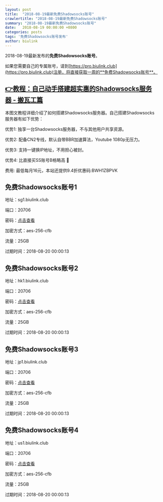 ```yaml
---
layout: post
title:  "2018-08-19最新免费Shadowsocks账号"
crawlertitle: "2018-08-19最新免费Shadowsocks账号"
summary: "2018-08-19最新免费Shadowsocks账号"
date:   2018-08-19 00:00:00 +0800
categories: posts
tags: '免费Shadowsocks账号发布'
author: biulink
---
```


2018-08-19最新发布的**免费Shadowsocks账号**。

如果您需要自己的专属账号，请到[https://pro.biulink.club](https://pro.biulink.club)注册，将直接获取一周的**免费Shadowsocks账号**。

## [👉教程：自己动手搭建超实惠的Shadowsocks服务器 - 搬瓦工篇](https://github.com/Biulink/ShadowsocksTutorials/blob/master/%E6%95%99%E6%82%A8%E8%87%AA%E5%B7%B1%E5%8A%A8%E6%89%8B%E6%90%AD%E5%BB%BA%E8%B6%85%E5%AE%9E%E6%83%A0%E7%9A%84Shadowsocks%E6%9C%8D%E5%8A%A1%E5%99%A8%20-%20%E6%90%AC%E7%93%A6%E5%B7%A5%E7%AF%87.md)
  
  本图文教程详细介绍了如何搭建Shadowsocks服务器。自己搭建Shadowsocks服务器有如下优势：

  优势1: 独享一台Shadowsocks服务器，不与其他用户共享资源。

  优势2: 配备CN2专线，默认自带BBR加速算法，Youtube 1080p无压力。

  优势3: 支持一键换IP地址，不用担心被封。

  优势4: 比直接买SS账号B格略高 🙂

  费用: 最低每月16元，本站还提供9.4折优惠码:BWH1ZBPVK  
## 免费Shadowsocks账号1

地址：sg1.biulink.club

端口：20706

密码：[点击查看](https://github.com/Biulink/ShadowsocksTutorials/blob/master/publish/2018-08-19%E6%9C%80%E6%96%B0%E5%85%8D%E8%B4%B9Shadowsocks%E8%B4%A6%E5%8F%B7.md)

加密方式：aes-256-cfb

流量：25GB

过期时间：2018-08-20 00:00:13

## 免费Shadowsocks账号2

地址：hk1.biulink.club

端口：20706

密码：[点击查看](https://github.com/Biulink/ShadowsocksTutorials/blob/master/publish/2018-08-19%E6%9C%80%E6%96%B0%E5%85%8D%E8%B4%B9Shadowsocks%E8%B4%A6%E5%8F%B7.md)

加密方式：aes-256-cfb

流量：25GB

过期时间：2018-08-20 00:00:13

## 免费Shadowsocks账号3

地址：jp1.biulink.club

端口：20706

密码：[点击查看](https://github.com/Biulink/ShadowsocksTutorials/blob/master/publish/2018-08-19%E6%9C%80%E6%96%B0%E5%85%8D%E8%B4%B9Shadowsocks%E8%B4%A6%E5%8F%B7.md)

加密方式：aes-256-cfb

流量：25GB

过期时间：2018-08-20 00:00:13

## 免费Shadowsocks账号4

地址：us1.biulink.club

端口：20706

密码：[点击查看](https://github.com/Biulink/ShadowsocksTutorials/blob/master/publish/2018-08-19%E6%9C%80%E6%96%B0%E5%85%8D%E8%B4%B9Shadowsocks%E8%B4%A6%E5%8F%B7.md)

加密方式：aes-256-cfb

流量：25GB

过期时间：2018-08-20 00:00:13

